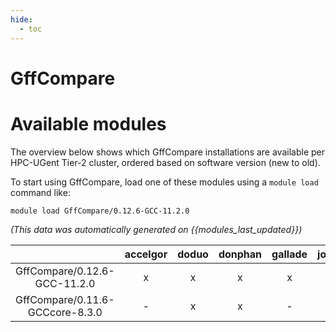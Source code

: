 ```yaml
---
hide:
  - toc
---
```


GffCompare
==========

# Available modules


The overview below shows which GffCompare installations are available per HPC-UGent Tier-2 cluster, ordered based on software version (new to old).

To start using GffCompare, load one of these modules using a `module load` command like:

```shell
module load GffCompare/0.12.6-GCC-11.2.0
```

*(This data was automatically generated on {{modules_last_updated}})*  

| |accelgor|doduo|donphan|gallade|joltik|shinx|skitty|
| :---: | :---: | :---: | :---: | :---: | :---: | :---: | :---: |
|GffCompare/0.12.6-GCC-11.2.0|x|x|x|x|x|-|-|
|GffCompare/0.11.6-GCCcore-8.3.0|-|x|x|-|x|-|-|
